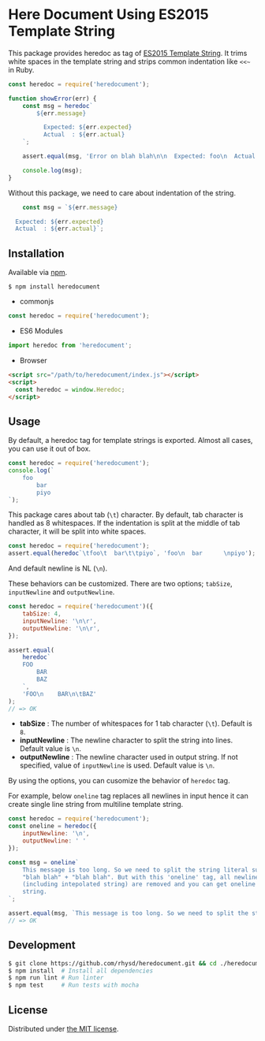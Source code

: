 Here Document Using ES2015 Template String
==========================================

This package provides heredoc as tag of [ES2015 Template String](https://developer.mozilla.org/en-US/docs/Web/JavaScript/Reference/Template_literals).
It trims white spaces in the template string and strips common indentation like `<<~` in Ruby.

```javascript
const heredoc = require('heredocument');

function showError(err) {
    const msg = heredoc`
        ${err.message}

          Expected: ${err.expected}
          Actual  : ${err.actual}
    `;

    assert.equal(msg, 'Error on blah blah\n\n  Expected: foo\n  Actual  : bar');

    console.log(msg);
}
```

Without this package, we need to care about indentation of the string.

```javascript
    const msg = `${err.message}

  Expected: ${err.expected}
  Actual  : ${err.actual}`;
```

## Installation

Available via [npm](https://www.npmjs.com).

```
$ npm install heredocument
```

- commonjs

```javascript
const heredoc = require('heredocument');
```

- ES6 Modules

```javascript
import heredoc from 'heredocument';
```

- Browser

```html
<script src="/path/to/heredocument/index.js"></script>
<script>
  const heredoc = window.Heredoc;
</script>
```

## Usage

By default, a heredoc tag for template strings is exported. Almost all cases, you can use it out of box.

```javascript
const heredoc = require('heredocument');
console.log(`
    foo
        bar
        piyo
`);
```

This package cares about tab (`\t`) character. By default, tab character is handled as 8 whitespaces.
If the indentation is split at the middle of tab character, it will be split into white spaces.

```javascript
const heredoc = require('heredocument');
assert.equal(heredoc`\tfoo\t  bar\t\tpiyo`, 'foo\n  bar      \npiyo');
```

And default newline is NL (`\n`).

These behaviors can be customized. There are two options; `tabSize`, `inputNewline` and `outputNewline`.

```javascript
const heredoc = require('heredocument')({
    tabSize: 4,
    inputNewline: '\n\r',
    outputNewline: '\n\r',
});

assert.equal(
    heredoc`
    FOO
        BAR
		BAZ
    `,
    'FOO\n    BAR\n\tBAZ'
);
// => OK
```

- **tabSize** : The number of whitespaces for 1 tab character (`\t`). Default is `8`.
- **inputNewline** : The newline character to split the string into lines. Default value is `\n`.
- **outputNewline** : The newline character used in output string. If not specified, value of `inputNewline` is used. Default value is `\n`.

By using the options, you can cusomize the behavior of `heredoc` tag.

For example, below `oneline` tag replaces all newlines in input hence it can create single line string from multiline template string.

```javascript
const heredoc = require('heredocument');
const oneline = heredoc({
    inputNewline: '\n',
    outputNewline: ' '
});

const msg = oneline`
    This message is too long. So we need to split the string literal such as
    "blah blah" + "blah blah". But with this 'oneline' tag, all newlines
    (including intepolated string) are removed and you can get oneline
    string.
`;

assert.equal(msg, `This message is too long. So we need to split the string literal such as "blah blah" + "blah blah". But with this 'oneline' tag, all newlines (including intepolated string) are removed and you can get oneline string.`);
// => OK
```

## Development

```sh
$ git clone https://github.com/rhysd/heredocument.git && cd ./heredocument
$ npm install  # Install all dependencies
$ npm run lint # Run linter
$ npm test     # Run tests with mocha
```

## License

Distributed under [the MIT license](LICENSE).

